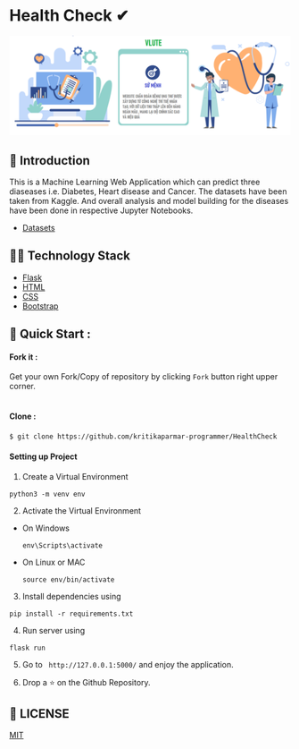 # Health Check ✔

<p align="center">
  <a href="https://github.com/kritikaparmar-programmer/HealthCheck">
    <img src="https://github.com/kritikaparmar-programmer/HealthCheck/blob/main/static/bg_healthcheck.png" alt="image" >
  </a>

## 👀 Introduction

This is a Machine Learning Web Application which can predict three diaseases i.e. Diabetes, Heart disease and Cancer. The datasets have been taken from Kaggle. And overall analysis and model building for the diseases have been done in respective Jupyter Notebooks.
- [Datasets](https://github.com/kritikaparmar-programmer/HealthCheck/tree/main/Datasets)

## 👩‍💻 Technology Stack

* [Flask](https://github.com/pallets/flask)
* [HTML](https://www.w3.org/TR/html52/)
* [CSS](https://developer.mozilla.org/en-US/docs/Web/CSS)
* [Bootstrap](https://getbootstrap.com/)

## 🚀 Quick Start :

#### Fork it :

Get your own Fork/Copy of repository by clicking `Fork` button right upper corner.<br><br>

#### Clone :

```sh
$ git clone https://github.com/kritikaparmar-programmer/HealthCheck

```

#### Setting up Project

1. Create a Virtual Environment
```
python3 -m venv env
```

2. Activate the Virtual Environment
  - On Windows
    ``` 
    env\Scripts\activate
    ```
  - On Linux or MAC
    ```
    source env/bin/activate
    ```

3. Install dependencies using
```
pip install -r requirements.txt
```

4. Run server using
```
flask run
```
5. Go to ` http://127.0.0.1:5000/` and enjoy the application.

6. Drop a ⭐ on the Github Repository. 

## 📜 LICENSE

[MIT](https://github.com/kritikaparmar-programmer/HealthCheck/blob/main/LICENSE)
